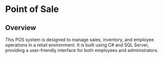 ﻿# Point of Sale

## Overview
This POS system is designed to manage sales, inventory, and employee operations in a retail environment. It is built using C# and SQL Server, providing a user-friendly interface for both employees and administrators.
